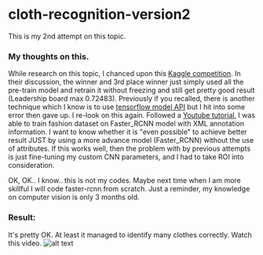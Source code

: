 # cloth-recognition-version2
This is my 2nd attempt on this topic.

### My thoughts on this.
While research on this topic, I chanced upon this [Kaggle competition](https://www.kaggle.com/c/imaterialist-challenge-fashion-2018). In their discussion, the winner and 3rd place winner just simply used all the pre-train model and retrain it without freezing and still get pretty good result (Leadership board max 0.72483). 
Previously if you recalled, there is another technique which I know is to use [tensorflow model API](https://github.com/tensorflow/models) but I hit into some error then gave up. I re-look on this again. Followed a [Youtube tutorial](https://www.youtube.com/watch?v=Rgpfk6eYxJA), I was able to train fashion dataset on Faster_RCNN model with XML annotation information. I want to know whether it is "even possible" to achieve better result JUST by using a more advance model (Faster_RCNN) without the use of attributes. If this works well, then the problem with by previous attempts is just fine-tuning my custom CNN parameters, and I had to take ROI into consideration. 

OK, OK.. I know.. this is not my codes. Maybe next time when I am more skillful I will code faster-rcnn from scratch. Just a reminder, my knowledge on computer vision is only 3 months old.

### Result:
It's pretty OK. At least it managed to identify many clothes correctly. Watch this video.
![alt text](https://github.com/noelcodes/cloth-recognition-version2/blob/master/ezgif.com-video-to-gif%20(3).gif)



